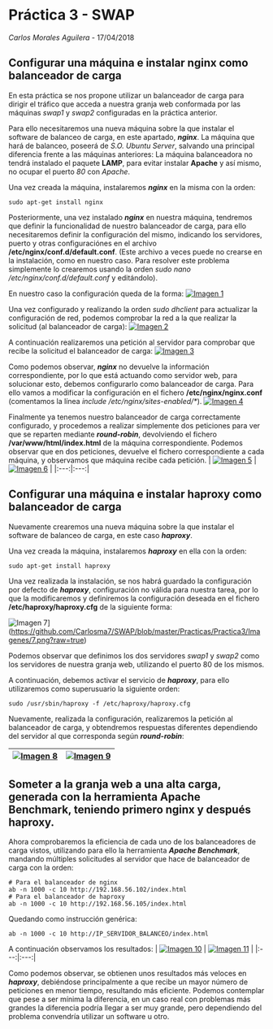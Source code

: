 # Práctica 3 - SWAP
*Carlos Morales Aguilera* - 17/04/2018

## Configurar una máquina e instalar nginx como balanceador de carga
En esta práctica se nos propone utilizar un balanceador de carga para dirigir el tráfico que acceda a nuestra granja web conformada por las máquinas *swap1* y *swap2* configuradas en la práctica anterior.

Para ello necesitaremos una nueva máquina sobre la que instalar el software de balanceo de carga, en este apartado, ***nginx***. La máquina que hará de balanceo, poseerá de *S.O.* *Ubuntu Server*, salvando una principal diferencia frente a las máquinas anteriores: La máquina balanceadora no tendrá instalado el paquete **LAMP**, para evitar instalar **Apache** y así mismo, no ocupar el puerto *80* con *Apache*.

Una vez creada la máquina, instalaremos ***nginx*** en la misma con la orden:
```
sudo apt-get install nginx
```
 Posteriormente, una vez instalado ***nginx*** en nuestra máquina, tendremos que definir la funcionalidad de nuestro balanceador de carga, para ello necesitaremos definir la configuración del mismo, indicando los servidores, puerto y otras configuraciónes en el archivo **/etc/nginx/conf.d/default.conf**. (Este archivo a veces puede no crearse en la instalación, como en nuestro caso. Para resolver este problema simplemente lo crearemos usando la orden *sudo nano /etc/nginx/conf.d/default.conf* y editándolo).
 
En nuestro caso la configuración queda de la forma:
[![Imagen 1](https://github.com/Carlosma7/SWAP/blob/master/Practicas/Practica3/Imagenes/1.png?raw=true)](https://github.com/Carlosma7/SWAP/blob/master/Practicas/Practica3/Imagenes/1.png?raw=true)

Una vez configurado y realizando la orden *sudo dhclient* para actualizar la configuración de red, podemos comprobar la red a la que realizar la solicitud (al balanceador de carga):
[![Imagen 2](https://github.com/Carlosma7/SWAP/blob/master/Practicas/Practica3/Imagenes/2.png?raw=true)](https://github.com/Carlosma7/SWAP/blob/master/Practicas/Practica3/Imagenes/2.png?raw=true)

A continuación realizaremos una petición al servidor para comprobar que recibe la solicitud el balanceador de carga:
[![Imagen 3](https://github.com/Carlosma7/SWAP/blob/master/Practicas/Practica3/Imagenes/3.png?raw=true)](https://github.com/Carlosma7/SWAP/blob/master/Practicas/Practica3/Imagenes/3.png?raw=true)

Como podemos observar, ***nginx*** no devuelve la información correspondiente, por lo que está actuando como servidor web, para solucionar esto, debemos configurarlo como balanceador de carga. Para ello vamos a modificar la configuración en el fichero **/etc/nginx/nginx.conf** (comentamos la línea *include /etc/nginx/sites-enabled/\**).
[![Imagen 4](https://github.com/Carlosma7/SWAP/blob/master/Practicas/Practica3/Imagenes/4.png?raw=true)](https://github.com/Carlosma7/SWAP/blob/master/Practicas/Practica3/Imagenes/4.png?raw=true)

Finalmente ya tenemos nuestro balanceador de carga correctamente configurado, y procedemos a realizar simplemente dos peticiones para ver que se reparten mediante ***round-robin***, devolviendo el fichero **/var/www/html/index.html** de la máquina correspondiente. Podemos observar que en dos peticiones, devuelve el fichero correspondiente a cada máquina, y observamos que máquina recibe cada petición.
| [![Imagen 5](https://github.com/Carlosma7/SWAP/blob/master/Practicas/Practica3/Imagenes/5.png?raw=true)](https://github.com/Carlosma7/SWAP/blob/master/Practicas/Practica3/Imagenes/5.png?raw=true)  | [![Imagen 6](https://github.com/Carlosma7/SWAP/blob/master/Practicas/Practica3/Imagenes/6.png?raw=true)](https://github.com/Carlosma7/SWAP/blob/master/Practicas/Practica3/Imagenes/6.png?raw=true) |
|:---:|:---:|

## Configurar una máquina e instalar haproxy como balanceador de carga
Nuevamente crearemos una nueva máquina sobre la que instalar el software de balanceo de carga, en este caso ***haproxy***.

Una vez creada la máquina, instalaremos ***haproxy*** en ella con la orden:

```
sudo apt-get install haproxy
```

Una vez realizada la instalación, se nos habrá guardado la configuración por defecto de ***haproxy***, configuración no válida para nuestra tarea, por lo que la modificaremos y definiremos la configuración deseada en el fichero **/etc/haproxy/haproxy.cfg** de la siguiente forma:

![Imagen 7](https://github.com/Carlosma7/SWAP/blob/master/Practicas/Practica3/Imagenes/7.png?raw=true)](https://github.com/Carlosma7/SWAP/blob/master/Practicas/Practica3/Imagenes/7.png?raw=true)

Podemos observar que definimos los dos servidores *swap1* y *swap2* como los servidores de nuestra granja web, utilizando el puerto 80 de los mismos.

A continuación, debemos activar el servicio de ***haproxy***, para ello utilizaremos como superusuario la siguiente orden:

```
sudo /usr/sbin/haproxy -f /etc/haproxy/haproxy.cfg
```

Nuevamente, realizada la configuración, realizaremos la petición al balanceador de carga, y obtendremos respuestas diferentes dependiendo del servidor al que corresponda según ***round-robin***:

| [![Imagen 8](https://github.com/Carlosma7/SWAP/blob/master/Practicas/Practica3/Imagenes/8.png?raw=true)](https://github.com/Carlosma7/SWAP/blob/master/Practicas/Practica3/Imagenes/8.png?raw=true)  | [![Imagen 9](https://github.com/Carlosma7/SWAP/blob/master/Practicas/Practica3/Imagenes/9.png?raw=true)](https://github.com/Carlosma7/SWAP/blob/master/Practicas/Practica3/Imagenes/9.png?raw=true) |
|:---:|:---:|

## Someter a la granja web a una alta carga, generada con la herramienta Apache Benchmark, teniendo primero nginx y después haproxy.

Ahora comprobaremos la eficiencia de cada uno de los balanceadores de carga vistos, utilizando para ello la herramienta ***Apache Benchmark***, mandando múltiples solicitudes al servidor que hace de balanceador de carga con la orden:

```
# Para el balanceador de nginx
ab -n 1000 -c 10 http://192.168.56.102/index.html
# Para el balanceador de haproxy
ab -n 1000 -c 10 http://192.168.56.105/index.html
```

Quedando como instrucción genérica:

```
ab -n 1000 -c 10 http://IP_SERVIDOR_BALANCEO/index.html
```

A continuación observamos los resultados:
| [![Imagen 10](https://github.com/Carlosma7/SWAP/blob/master/Practicas/Practica3/Imagenes/10.png?raw=true)](https://github.com/Carlosma7/SWAP/blob/master/Practicas/Practica3/Imagenes/10.png?raw=true)  | [![Imagen 11](https://github.com/Carlosma7/SWAP/blob/master/Practicas/Practica3/Imagenes/11.png?raw=true)](https://github.com/Carlosma7/SWAP/blob/master/Practicas/Practica3/Imagenes/11.png?raw=true) |
|:---:|:---:|

Como podemos observar, se obtienen unos resultados más veloces en ***haproxy***, debiéndose principalmente a que recibe un mayor número de peticiones en menor tiempo, resultando más eficiente. Podemos contemplar que pese a ser mínima la diferencia, en un caso real con problemas más grandes la diferencia podría llegar a ser muy grande, pero dependiendo del problema convendría utilizar un software u otro.
